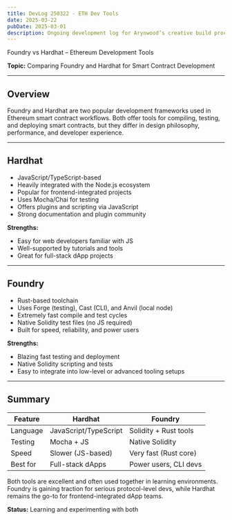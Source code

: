 ```yaml
---
title: DevLog 250322 - ETH Dev Tools
date: 2025-03-22
pubDate: 2025-03-01
description: Ongoing development log for Arynwood’s creative build process.
---
```

Foundry vs Hardhat – Ethereum Development Tools

**Topic:** Comparing Foundry and Hardhat for Smart Contract Development

---

## Overview
Foundry and Hardhat are two popular development frameworks used in Ethereum smart contract workflows. Both offer tools for compiling, testing, and deploying smart contracts, but they differ in design philosophy, performance, and developer experience.

---

## Hardhat
- JavaScript/TypeScript-based
- Heavily integrated with the Node.js ecosystem
- Popular for frontend-integrated projects
- Uses Mocha/Chai for testing
- Offers plugins and scripting via JavaScript
- Strong documentation and plugin community

**Strengths:**
- Easy for web developers familiar with JS
- Well-supported by tutorials and tools
- Great for full-stack dApp projects

---

## Foundry
- Rust-based toolchain
- Uses Forge (testing), Cast (CLI), and Anvil (local node)
- Extremely fast compile and test cycles
- Native Solidity test files (no JS required)
- Built for speed, reliability, and power users

**Strengths:**
- Blazing fast testing and deployment
- Native Solidity scripting and tests
- Easy to integrate into low-level or advanced tooling setups

---

## Summary
| Feature            | Hardhat              | Foundry                |
|--------------------|----------------------|------------------------|
| Language           | JavaScript/TypeScript| Solidity + Rust tools  |
| Testing            | Mocha + JS           | Native Solidity        |
| Speed              | Slower (JS-based)    | Very fast (Rust core)  |
| Best for           | Full-stack dApps     | Power users, CLI devs  |

Both tools are excellent and often used together in learning environments. Foundry is gaining traction for serious protocol-level devs, while Hardhat remains the go-to for frontend-integrated dApp teams.

**Status:** Learning and experimenting with both

